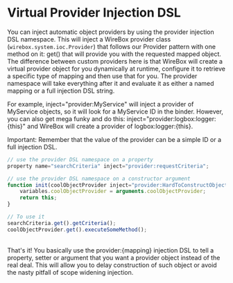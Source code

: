 # Virtual Provider Injection DSL

You can inject automatic object providers by using the provider injection DSL namespace. This will inject a WireBox provider class (`wirebox.system.ioc.Provider`) that follows our Provider pattern with one method on it: get() that will provide you with the requested mapped object. The difference between custom providers here is that WireBox will create a virtual provider object for you dynamically at runtime, configure it to retrieve a specific type of mapping and then use that for you. The provider namespace will take everything after it and evaluate it as either a named mapping or a full injection DSL string.

For example, inject="provider:MyService" will inject a provider of MyService objects, so it will look for a MyService ID in the binder. However, you can also get mega funky and do this: inject="provider:logbox:logger:{this}" and WireBox will create a provider of logbox:logger:{this}.

Important: Remember that the value of the provider can be a simple ID or a full injection DSL.

```javascript
// use the provider DSL namespace on a property
property name="searchCriteria" inject="provider:requestCriteria";

// use the provider DSL namespace on a constructor argument
function init(coolObjectProvider inject="provider:HardToConstructObject"){
	variables.coolObjectProvider = arguments.coolObjectProvider;
	return this;
}

// To use it
searchCriteria.get().getCriteria();
coolObjectProvider.get().executeSomeMethod();
```
<br>
That's it! You basically use the provider:{mapping} injection DSL to tell a property, setter or argument that you want a provider object instead of the real deal. This will allow you to delay construction of such object or avoid the nasty pitfall of scope widening injection.
